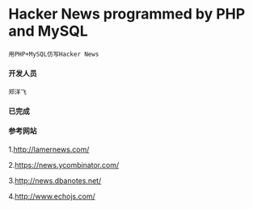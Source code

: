 Hacker News programmed by PHP and MySQL
==========
    用PHP+MySQL仿写Hacker News
    
#### 开发人员
    
    郑洋飞



#### 已完成


    

#### 参考网站

1.http://lamernews.com/ 

2.https://news.ycombinator.com/ 

3.http://news.dbanotes.net/ 

4.http://www.echojs.com/ 
